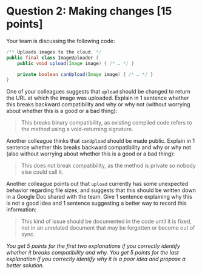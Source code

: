 # Question 2: Making changes [15 points]

Your team is discussing the following code:

```java
/** Uploads images to the cloud. */
public final class ImageUploader {
    public void upload(Image image) { /* … */ }

    private boolean canUpload(Image image) { /* … */ }
}
```

One of your colleagues suggests that `upload` should be changed to return the URL at which the image was uploaded.
Explain in 1 sentence whether this breaks backward compatibility and why or why not (without worrying about whether this is a good or a bad thing):

> This breaks binary compatibility, as existing compiled code refers to the method using a void-returning signature.

Another colleague thinks that `canUpload` should be made public.
Explain in 1 sentence whether this breaks backward compatibility and why or why not (also without worrying about whether this is a good or a bad thing):

> This does not break compatibility, as the method is private so nobody else could call it.

Another colleague points out that `upload` currently has some unexpected behavior regarding file sizes,
and suggests that this should be written down in a Google Doc shared with the team.
Give 1 sentence explaining why this is not a good idea and 1 sentence suggesting a better way to record this information:

> This kind of issue should be documented in the code until it is fixed, not in an unrelated document that may be forgotten or become out of sync.


_You get 5 points for the first two explanations if you correctly identify whether it breaks compatibility and why._
_You get 5 points for the last explanation if you correctly identify why it is a poor idea and propose a better solution._
